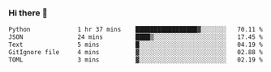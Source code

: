 ### Hi there 👋

<!--START_SECTION:waka-->

```txt
Python             1 hr 37 mins    █████████████████▓░░░░░░░   70.11 %
JSON               24 mins         ████▒░░░░░░░░░░░░░░░░░░░░   17.45 %
Text               5 mins          █░░░░░░░░░░░░░░░░░░░░░░░░   04.19 %
GitIgnore file     4 mins          ▓░░░░░░░░░░░░░░░░░░░░░░░░   02.88 %
TOML               3 mins          ▓░░░░░░░░░░░░░░░░░░░░░░░░   02.19 %
```

<!--END_SECTION:waka-->

<!--
**Jonas-VanHaeken/Jonas-VanHaeken** is a ✨ _special_ ✨ repository because its `README.md` (this file) appears on your GitHub profile.

Here are some ideas to get you started:

- 🔭 I’m currently working on ...
- 🌱 I’m currently learning ...
- 👯 I’m looking to collaborate on ...
- 🤔 I’m looking for help with ...
- 💬 Ask me about ...
- 📫 How to reach me: ...
- 😄 Pronouns: ...
- ⚡ Fun fact: ...
-->

